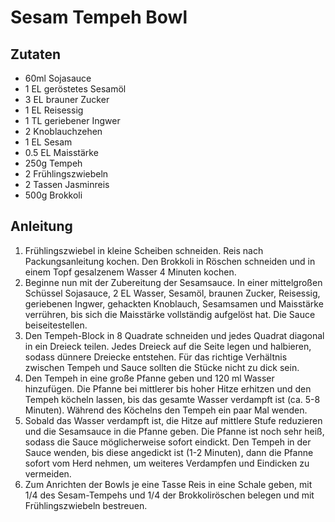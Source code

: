 # Sesam Tempeh Bowl
## Zutaten
- 60ml Sojasauce
- 1 EL geröstetes Sesamöl
- 3 EL brauner Zucker
- 1 EL Reisessig
- 1 TL geriebener Ingwer
- 2 Knoblauchzehen
- 1 EL Sesam
- 0.5 EL Maisstärke
- 250g Tempeh
- 2 Frühlingszwiebeln
- 2 Tassen Jasminreis
- 500g Brokkoli

## Anleitung
1. Frühlingszwiebel in kleine Scheiben schneiden. Reis nach Packungsanleitung kochen. Den Brokkoli in Röschen schneiden und in einem Topf gesalzenem Wasser 4 Minuten kochen.
2. Beginne nun mit der Zubereitung der Sesamsauce. In einer mittelgroßen Schüssel Sojasauce, 2 EL Wasser, Sesamöl, braunen Zucker, Reisessig, geriebenen Ingwer, gehackten Knoblauch, Sesamsamen und Maisstärke verrühren, bis sich die Maisstärke vollständig aufgelöst hat. Die Sauce beiseitestellen.
3. Den Tempeh-Block in 8 Quadrate schneiden und jedes Quadrat diagonal in ein Dreieck teilen. Jedes Dreieck auf die Seite legen und halbieren, sodass dünnere Dreiecke entstehen. Für das richtige Verhältnis zwischen Tempeh und Sauce sollten die Stücke nicht zu dick sein.
4. Den Tempeh in eine große Pfanne geben und 120 ml Wasser hinzufügen. Die Pfanne bei mittlerer bis hoher Hitze erhitzen und den Tempeh köcheln lassen, bis das gesamte Wasser verdampft ist (ca. 5-8 Minuten). Während des Köchelns den Tempeh ein paar Mal wenden.
5. Sobald das Wasser verdampft ist, die Hitze auf mittlere Stufe reduzieren und die Sesamsauce in die Pfanne geben. Die Pfanne ist noch sehr heiß, sodass die Sauce möglicherweise sofort eindickt. Den Tempeh in der Sauce wenden, bis diese angedickt ist (1-2 Minuten), dann die Pfanne sofort vom Herd nehmen, um weiteres Verdampfen und Eindicken zu vermeiden.
6. Zum Anrichten der Bowls je eine Tasse Reis in eine Schale geben, mit 1/4 des Sesam-Tempehs und 1/4 der Brokkoliröschen belegen und mit Frühlingszwiebeln bestreuen.
